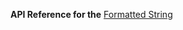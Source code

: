 
**API Reference for the** [Formatted String](http://docs.nativescript.org/api-reference/modules/_text_formatted_string_.html)
